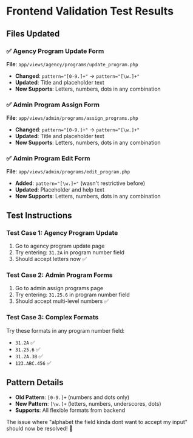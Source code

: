 # Frontend Validation Test Results

## Files Updated

### ✅ Agency Program Update Form
**File**: `app/views/agency/programs/update_program.php`
- **Changed**: `pattern="[0-9.]+"` → `pattern="[\w.]+"`
- **Updated**: Title and placeholder text
- **Now Supports**: Letters, numbers, dots in any combination

### ✅ Admin Program Assign Form  
**File**: `app/views/admin/programs/assign_programs.php`
- **Changed**: `pattern="[0-9.]+"` → `pattern="[\w.]+"`
- **Updated**: Title and placeholder text  
- **Now Supports**: Letters, numbers, dots in any combination

### ✅ Admin Program Edit Form
**File**: `app/views/admin/programs/edit_program.php`
- **Added**: `pattern="[\w.]+"` (wasn't restrictive before)
- **Updated**: Placeholder and help text
- **Now Supports**: Letters, numbers, dots in any combination

## Test Instructions

### Test Case 1: Agency Program Update
1. Go to agency program update page
2. Try entering: `31.2A` in program number field
3. Should accept letters now ✅

### Test Case 2: Admin Program Forms
1. Go to admin assign programs page
2. Try entering: `31.25.6` in program number field  
3. Should accept multi-level numbers ✅

### Test Case 3: Complex Formats
Try these formats in any program number field:
- `31.2A` ✅ 
- `31.25.6` ✅
- `31.2A.3B` ✅
- `123.ABC.456` ✅

## Pattern Details
- **Old Pattern**: `[0-9.]+` (numbers and dots only)
- **New Pattern**: `[\w.]+` (letters, numbers, underscores, dots)
- **Supports**: All flexible formats from backend

The issue where "alphabet the field kinda dont want to accept my input" should now be resolved! 🎉
